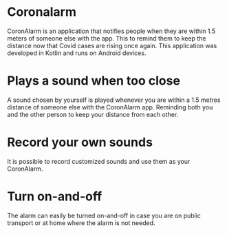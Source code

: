 # Coronalarm
CoronAlarm is an application that notifies people when they are within 1.5 meters of someone else with the app. This to remind them to keep the distance now that Covid cases are rising once again. This application was developed in Kotlin and runs on Android devices.


# Plays a sound when too close 

A sound chosen by yourself is played whenever you are within a 1.5 metres distance of someone else with the CoronAlarm app. Reminding both you and the other person to keep your distance from each other.


# Record your own sounds

It is possible to record customized sounds and use them as your CoronAlarm.


# Turn on-and-off

The alarm can easily be turned on-and-off in case you are on public transport or at home where the alarm is not needed.
